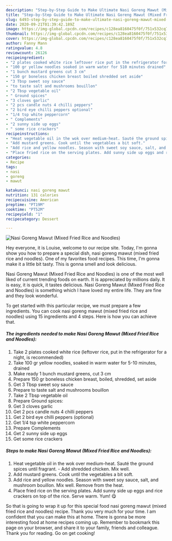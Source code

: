 ```yaml
---
description: "Step-by-Step Guide to Make Ultimate Nasi Goreng Mawut (Mixed Fried Rice and Noodles)"
title: "Step-by-Step Guide to Make Ultimate Nasi Goreng Mawut (Mixed Fried Rice and Noodles)"
slug: 6493-step-by-step-guide-to-make-ultimate-nasi-goreng-mawut-mixed-fried-rice-and-noodles
date: 2020-09-21T01:39:42.189Z
image: https://img-global.cpcdn.com/recipes/c128ea8160475f0f/751x532cq70/nasi-goreng-mawut-mixed-fried-rice-and-noodles-recipe-main-photo.jpg
thumbnail: https://img-global.cpcdn.com/recipes/c128ea8160475f0f/751x532cq70/nasi-goreng-mawut-mixed-fried-rice-and-noodles-recipe-main-photo.jpg
cover: https://img-global.cpcdn.com/recipes/c128ea8160475f0f/751x532cq70/nasi-goreng-mawut-mixed-fried-rice-and-noodles-recipe-main-photo.jpg
author: Fanny Mann
ratingvalue: 4.8
reviewcount: 26126
recipeingredient:
- "2 plates cooked white rice leftover rice put in the refrigerator for a night is recommended"
- "100 gr yellow noodles soaked in warm water for 510 minutes drained"
- "1 bunch mustard greens cut 3 cm"
- "150 gr boneless chicken breast boiled shredded set aside"
- "3 Tbsp sweet soy sauce"
- "to taste salt and mushrooms bouillon"
- "2 Tbsp vegetable oil"
- " Ground spices"
- "3 cloves garlic"
- "2 pcs candle nuts 4 chilli peppers"
- "2 bird eye chilli peppers optional"
- "1/4 tsp white peppercorn"
- " Complements"
- "2 sunny side up eggs"
- " some rice crackers"
recipeinstructions:
- "Heat vegetable oil in the wok over medium-heat. Sauté the ground spices until fragrant. Add shredded chicken. Mix well."
- "Add mustard greens. Cook until the vegetables a bit soft."
- "Add rice and yellow noodles. Season with sweet soy sauce, salt, and mushroom bouillon. Mix well. Remove from the heat."
- "Place fried rice on the serving plates. Add sunny side up eggs and rice crackers on top of the rice. Serve warm. Yum! 😋"
categories:
- Recipe
tags:
- nasi
- goreng
- mawut

katakunci: nasi goreng mawut 
nutrition: 131 calories
recipecuisine: American
preptime: "PT19M"
cooktime: "PT52M"
recipeyield: "1"
recipecategory: Dessert

---
```



![Nasi Goreng Mawut (Mixed Fried Rice and Noodles)](https://img-global.cpcdn.com/recipes/c128ea8160475f0f/751x532cq70/nasi-goreng-mawut-mixed-fried-rice-and-noodles-recipe-main-photo.jpg)

Hey everyone, it is Louise, welcome to our recipe site. Today, I'm gonna show you how to prepare a special dish, nasi goreng mawut (mixed fried rice and noodles). One of my favorites food recipes. This time, I'm gonna make it a little bit tasty. This is gonna smell and look delicious.



Nasi Goreng Mawut (Mixed Fried Rice and Noodles) is one of the most well liked of current trending foods on earth. It is appreciated by millions daily. It is easy, it is quick, it tastes delicious. Nasi Goreng Mawut (Mixed Fried Rice and Noodles) is something which I have loved my entire life. They are fine and they look wonderful.


To get started with this particular recipe, we must prepare a few ingredients. You can cook nasi goreng mawut (mixed fried rice and noodles) using 15 ingredients and 4 steps. Here is how you can achieve that.

<!--inarticleads1-->

##### The ingredients needed to make Nasi Goreng Mawut (Mixed Fried Rice and Noodles):

1. Take 2 plates cooked white rice (leftover rice, put in the refrigerator for a night, is recommended)
1. Take 100 gr yellow noodles, soaked in warm water for 5-10 minutes, drained
1. Make ready 1 bunch mustard greens, cut 3 cm
1. Prepare 150 gr boneless chicken breast, boiled, shredded, set aside
1. Get 3 Tbsp sweet soy sauce
1. Prepare to taste salt and mushrooms bouillon
1. Take 2 Tbsp vegetable oil
1. Prepare  Ground spices:
1. Get 3 cloves garlic
1. Get 2 pcs candle nuts 4 chilli peppers
1. Get 2 bird eye chilli peppers (optional)
1. Get 1/4 tsp white peppercorn
1. Prepare  Complements
1. Get 2 sunny side up eggs
1. Get  some rice crackers




<!--inarticleads2-->

##### Steps to make Nasi Goreng Mawut (Mixed Fried Rice and Noodles):

1. Heat vegetable oil in the wok over medium-heat. Sauté the ground spices until fragrant. - Add shredded chicken. Mix well.
1. Add mustard greens. Cook until the vegetables a bit soft.
1. Add rice and yellow noodles. Season with sweet soy sauce, salt, and mushroom bouillon. Mix well. Remove from the heat.
1. Place fried rice on the serving plates. Add sunny side up eggs and rice crackers on top of the rice. Serve warm. Yum! 😋




So that is going to wrap it up for this special food nasi goreng mawut (mixed fried rice and noodles) recipe. Thank you very much for your time. I am confident that you can make this at home. There is gonna be more interesting food at home recipes coming up. Remember to bookmark this page on your browser, and share it to your family, friends and colleague. Thank you for reading. Go on get cooking!
